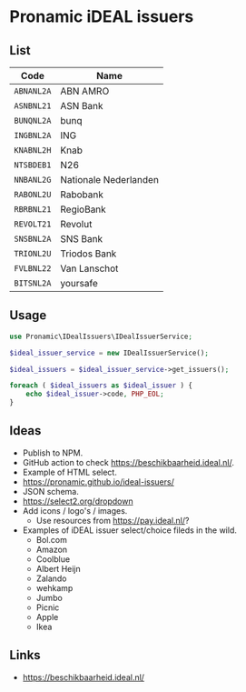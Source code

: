 # Pronamic iDEAL issuers

## List

| Code | Name |
| ---- | ---- |
| `ABNANL2A` | ABN AMRO |
| `ASNBNL21` | ASN Bank |
| `BUNQNL2A` | bunq |
| `INGBNL2A` | ING |
| `KNABNL2H` | Knab |
| `NTSBDEB1` | N26 |
| `NNBANL2G` | Nationale Nederlanden |
| `RABONL2U` | Rabobank |
| `RBRBNL21` | RegioBank |
| `REVOLT21` | Revolut |
| `SNSBNL2A` | SNS Bank |
| `TRIONL2U` | Triodos Bank |
| `FVLBNL22` | Van Lanschot |
| `BITSNL2A` | yoursafe |

## Usage

```php
use Pronamic\IDealIssuers\IDealIssuerService;

$ideal_issuer_service = new IDealIssuerService();

$ideal_issuers = $ideal_issuer_service->get_issuers();

foreach ( $ideal_issuers as $ideal_issuer ) {
	echo $ideal_issuer->code, PHP_EOL;
}
```

## Ideas

- Publish to NPM.
- GitHub action to check https://beschikbaarheid.ideal.nl/.
- Example of HTML select.
- https://pronamic.github.io/ideal-issuers/
- JSON schema.
- https://select2.org/dropdown
- Add icons / logo's / images.
	- Use resources from https://pay.ideal.nl/?
- Examples of iDEAL issuer select/choice fileds in the wild.
	- Bol.com
	- Amazon
	- Coolblue
	- Albert Heijn
	- Zalando
	- wehkamp
	- Jumbo
	- Picnic
	- Apple
	- Ikea

## Links

- https://beschikbaarheid.ideal.nl/
